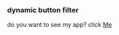 ### dynamic button filter

do you want to see my app? click <a href="https://react-smilga-menu.vercel.app/">Me</a>
